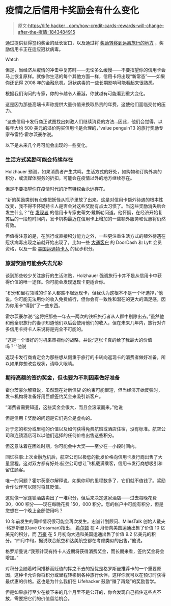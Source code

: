 # 疫情之后信用卡奖励会有什么变化

> 原文:[https://life hacker . com/how-credit-cards-rewards-will-change-after-the-疫情-1843484915](https://lifehacker.com/how-credit-cards-rewards-will-change-after-the-pandemic-1843484915)

通过提供获得签约奖金的延长窗口，以及通过将 [奖励转移到远离旅行的地方](https://twocents.lifehacker.com/how-to-earn-more-rewards-points-on-your-next-grocery-ru-1843201856) ，奖励信用卡正在适应冠状病毒。

Watch

但是，当经济从疫情的冲击中复苏时——无论多么缓慢——不要指望你的信用卡会马上恢复原样。就像你生活的每个其他方面一样，信用卡将出现“新常态”——如果你还记得 2008 年的金融危机，冠状病毒的一些长期影响可能看起来很熟悉。

根据我们询问的专家，你的卡越令人垂涎，你就越有可能看到重大变化。

这是因为那些高端卡声称提供大量价值来换取昂贵的年费，这使他们面临交付的压力。

“这些信用卡发行商正试图找出刺激人们继续消费的方法...因此，他们会觉得，以每年大约 500 美元的溢价购买信用卡是合理的，”value penguinT3 的旅行奖励专家布雷特·霍尔茨豪尔说。

以下是未来几个月可能会出现的一些变化。

### 生活方式奖励可能会持续存在

Holzhauer 预测，如果消费者产生共鸣，生活方式的好处，如购物和订购外卖的积分，或流媒体服务的折扣，可能会在疫情以外的地方继续存在。

但是不要指望你在疫情时代的所有特权会永远存在。

“新的奖励类别有点像把妖怪从瓶子里放了出来。这是对信用卡额外待遇的根本性改变，我不得不怀疑持卡人是否会对这些奖励有点太习惯了。当这些奖励消失后会发生什么？”在 [发现者](https://www.finder.com/author/stevendashiell) 的信用卡专家史蒂文·戴斯勒问道。他怀疑，在经济开始复苏后的一段短时间内，发卡机构最近在信用卡上增加的一些额外服务和优惠将仍然有效。

但值得注意的是，在旅行或直接积分能力之外，一些更注重生活方式的额外待遇在冠状病毒出现之前就开始出现了，比如一些 [大通客户](https://twocents.lifehacker.com/some-chase-cardholders-now-get-free-doordash-delivery-1840861678) 的 DoorDash 和 Lyft 会员资格，以及一些 [美国运通持卡人](https://points.theinventory.com/upgrade-your-travel-status-to-platinum-with-american-ex-1819849560) 的优步积分。

### **旅游奖励可能会失去光彩**

谈到那些较少关注旅行的生活津贴，Holzhauer 强调旅行卡并不是从信用卡中获得价值的唯一途径。你可能会发现返现卡更适合你。

“积分和里程领域的许多人都瞧不起返现卡，但我认为这根本不是一个坏选择，”他说。你可能无法用你的收入免费旅行，但你会有一致性和潜在的更大的满足感，因为你用卡“得到”了一些东西。

霍尔茨豪尔说:“这将把那些一年去一两次的铁杆旅行者从人群中剔除出去。”虽然他和他全职旅行的妻子知道他们以后会使用他们的收入，但在未来几年内，旅行对许多信用卡持卡人来说将是完全不可能的。

“这是一个很好的时机来审视你的战略，并说:‘这张卡真的给了我最大的价值吗？’”他说

返现卡发行商肯定会为那些想从侧重于旅行的卡转向返现卡的消费者做好准备，所以如果你想改变现状，请睁大眼睛。

### 期待高额的签约奖金，但也要为不利因素做好准备

霍尔茨豪尔解释说，虽然现在对新信贷 的约束可能很短，但当经济开始反弹时，发卡机构将准备好用巨额签约奖金来吸引新客户。

“消费者需要知道，这些奖金会很大，而且会滚滚而来，”他说

但是信用卡奖励的问题是它们完全是虚构的。

对于您的积分或里程的价值以及如何获得免费航班或酒店住宿，没有标准。航空公司和连锁酒店可以以他们选择的任何价格出售这些积分。

但这意味着在困难时期，你可能会中大奖——至少在一小段时间内。

回忆往事:上次金融危机后，航空公司以极低的批发价格向信用卡发行商出售了大量里程。这对双方都有好处:航空公司想让飞机载满乘客，信用卡发行商想吸引和留住顾客。

唯一的问题？霍尔茨豪尔解释说，如果你印的里程数多了，它们就不值钱了。奖励合作伙伴可以随时将其贬值。

这就像一家连锁酒店卖出了一堆积分，但后来决定这家酒店——过去每晚花费 30，000 积分——现在每晚花费 150，000 积分。您的帐户中可能有积分，但是您想在一个晚上全部使用吗？

10 年前发生的同样情况很可能会再次发生。忠诚计划顾问、MilesTalk 创始人戴夫·格罗斯曼(Dave Grossman)指出， [希尔顿](https://onemileatatime.com/hilton-pre-sells-points-amex/) 在 4 月份向美国运通出售了价值 10 亿美元的积分，而 [万豪](https://www.bloomberg.com/news/articles/2020-05-05/marriott-gets-920-million-in-credit-card-deals-with-chase-amex) 在 5 月初向大通和美国运通出售了价值 9.2 亿美元的积分。“四月中旬，据说联合航空和达美航空都在考虑类似的出售，”他说。

格罗斯曼说:“我预计现有持卡人近期将获得消费奖金，而长期来看，签约奖金将会增加。”

对积分会随着时间推移而贬值的挥之不去的担忧是格罗斯曼推荐卡的一个重要原因，这种卡允许你将积分或里程转移到各种旅行伙伴，这样你就可以在预订时获得最优惠的价格。这也是为什么我们在 Lifehacker 鼓励“赚了再烧”的奖励哲学。

但是如果旅行至少在接下来的几个月里不是公开的，你会发现自己抓住这些点不放，需要把它们的价值留给机会。